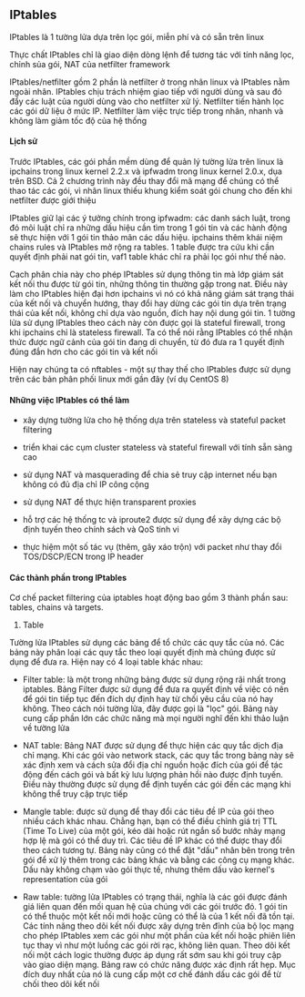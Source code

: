 ## IPtables

IPtables là 1 tường lửa dựa trên lọc gói, miễn phí và có sẵn trên linux

Thực chất IPtables chỉ là giao diện dòng lệnh để tương tác với tính năng lọc, chỉnh sủa gói, NAT của netfilter framework

IPtables/netfilter gồm 2 phần là netfilter ở trong nhân linux và IPtables nằm ngoài nhân. IPtables chịu trách nhiệm giao tiếp với người dùng và sau đó đẩy các luật của người dùng vào cho netfilter xử lý. Netfilter tiến hành lọc các gói dữ liệu ở mức IP. Netfilter làm việc trực tiếp trong nhân, nhanh và không làm giảm tốc độ của hệ thống

#### Lịch sử

Trước IPtables, các gói phần mềm dùng để quản lý tường lửa trên linux là ipchains trong linux kernel 2.2.x và ipfwadm trong linux kernel 2.0.x, dụa trên BSD. Cả 2 chương trình này đều thay đổi mã mạng để chúng có thể thao tác các gói, vì nhân linux thiếu khung kiểm soát gói chung cho đến khi netfilter được giới thiệu

IPtables giữ lại các ý tưởng chính trong ipfwadm: các danh sách luật, trong đó mõi luật chỉ ra những dấu hiệu cần tìm trong 1 gói tin và các hành động sẽ thực hiện với 1 gói tin thảo mãn các dấu hiệu. ipchains thêm khái niệm chains rules và IPtables mở rộng ra tables. 1 table được tra cứu khi cần quyết định phải nat gói tin, vaf1 table khác chỉ ra phải lọc gói như thế nào.

Cach phân chia này cho phép IPtables sử dụng thông tin mà lớp giám sát kết nối thu được từ gói tin, những thông tin thường gặp trong nat. Điều này làm cho IPtables hiện đại hơn ipchains vì nó có khả năng giám sát trạng thái của kết nối và chuyển hướng, thay đổi hay dừng các gói tin dựa trên trạng thái của kết nối, không chỉ dựa vào nguồn, đích hay nội dung gói tin. 1 tường lửa sử dụng IPtables theo cách này còn được gọi là stateful firewall, trong khi ipchains chỉ là stateless firewall. Ta có thể nói rằng IPtables có thể nhận thức được ngữ cảnh của gói tin đang di chuyển, từ đó đưa ra 1 quyết định đúng đắn hơn cho các gói tin và kết nối

Hiện nay chúng ta có nftables - một sự thay thế cho IPtables được sử dụng trên các bản phân phối linux mới gần đây (ví dụ CentOS 8)

#### Những việc IPtables có thể làm

- xây dựng tường lửa cho hệ thống dựa trên stateless và stateful packet filtering

- triển khai các cụm cluster stateless và stateful firewall với tính sẵn sàng cao

- sử dụng NAT và masquerading để chia sẻ truy cập internet nếu bạn không có đủ địa chỉ IP công cộng

- sử dụng NAT để thực hiện transparent proxies

- hỗ trợ các hệ thống tc và iproute2 được sử dụng để xây dựng các bộ định tuyến theo chính sách và QoS tinh vi

- thực hiệm một số tác vụ (thêm, gây xáo trộn) với packet như thay đổi TOS/DSCP/ECN trong IP header

#### Các thành phần trong IPtables

Cơ chế packet filtering của iptables hoạt động bao gồm 3 thành phần sau: tables, chains và targets.

1. Table

Tường lửa IPtables sử dụng các bảng để tổ chức các quy tắc của nó. Các bảng này phân loại các quy tắc theo loại quyết định mà chúng được sử dụng để đưa ra. Hiện nay có 4 loại table khác nhau:

- Filter table: là một trong những bảng được sử dụng rộng rãi nhất trong iptables. Bảng Filter được sử dụng để đưa ra quyết định về việc có nên để gói tin tiếp tục đến đích dự định hay từ chối yêu cầu của nó hay không. Theo cách nói tường lửa, đây được gọi là "lọc" gói. Bảng này cung cấp phần lớn các chức năng mà mọi người nghĩ đến khi thảo luận về tường lửa

- NAT table: Bảng NAT được sử dụng để thực hiện các quy tắc dịch địa chỉ mạng. Khi các gói vào network stack, các quy tắc trong bảng này sẽ xác định xem và cách sửa đổi địa chỉ nguồn hoặc đích của gói để tác động đến cách gói và bất kỳ lưu lượng phản hồi nào được định tuyến. Điều này thường được sử dụng để định tuyến các gói đến các mạng khi không thể truy cập trực tiếp

- Mangle table: được sử dụng để thay đổi các tiêu đề IP của gói theo nhiều cách khác nhau. Chẳng hạn, bạn có thể điều chỉnh giá trị TTL (Time To Live) của một gói, kéo dài hoặc rút ngắn số bước nhảy mạng hợp lệ mà gói có thể duy trì. Các tiêu đề IP khác có thể được thay đổi theo cách tương tự. Bảng này cũng có thể đặt "dấu" nhân bên trong trên gói để xử lý thêm trong các bảng khác và bằng các công cụ mạng khác. Dấu này không chạm vào gói thực tế, nhưng thêm dấu vào kernel's representation của gói

- Raw table: tường lửa IPtables có trạng thái, nghĩa là các gói được đánh giá liên quan đến mối quan hệ của chúng với các gói trước đó. 1 gói tin có thể thuộc một kết nối mới hoặc cũng có thể là của 1 kết nối đã tồn tại. Các tính năng theo dõi kết nối được xây dựng trên đỉnh của bộ lọc mạng cho phép IPtables xem các gói như một phần của kết nối hoặc phiên liên tục thay vì như một luồng các gói rời rạc, không liên quan. Theo dõi kết nối một cách logic thường được áp dụng rất sớm sau khi gói truy cập vào giao diện mạng. Bảng raw có chức năng được xác định rất hẹp. Mục đích duy nhất của nó là cung cấp một cơ chế đánh dấu các gói để từ chối theo dõi kết nối
